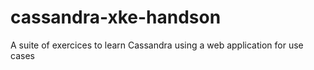 cassandra-xke-handson
=====================

A suite of exercices to learn Cassandra using a web application for use cases